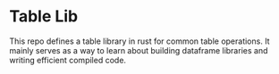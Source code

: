 # Table Lib

This repo defines a table library in rust for common table operations. It mainly serves as a way to learn about building dataframe libraries and writing efficient compiled code.
